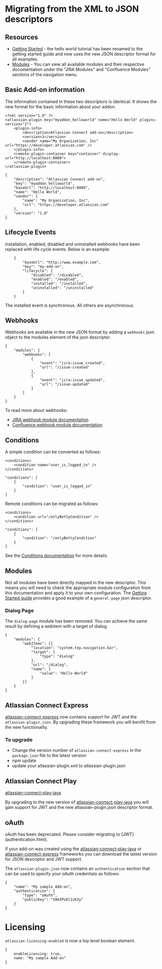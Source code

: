 # Migrating from the XML to JSON descriptors

## Resources
 * [Getting Started](getting-started.html) - the hello world tutorial has been renamed to the getting started guide and now uses the new JSON descriptor format for all examples.
 * [Modules](#modules) - You can view all available modules and their respective documentation under the "JIRA Modules" and "Confluence Modules" sections of the navigation menu.

## Basic Add-on information

The information contained in these two descriptors is identical. It shows the new format for the basic information about your addon.
```
<?xml version="1.0" ?>
<atlassian-plugin key="myaddon_helloworld" name="Hello World" plugins-version="2">
    <plugin-info>
        <description>Atlassian Connect add-on</description>
        <version>1</version>
        <vendor name="My Organization, Inc" url="https://developer.atlassian.com" />
    </plugin-info>
    <remote-plugin-container key="container" display-url="http://localhost:8000">
    </remote-plugin-container>
</atlassian-plugin>
```

```
{
    "description": "Atlassian Connect add-on",
    "key": "myaddon_helloworld",
    "baseUrl": "http://localhost:8000",
    "name": "Hello World",
    "vendor": {
        "name": "My Organization, Inc",
        "url": "https://developer.atlassian.com"
    },
    "version": "1.0"
}
```

## Lifecycle Events
installation, enabled, disabled and uninstalled webhooks have been replaced with life cycle events. Below is an example:

```
    {
        "baseUrl": "http://www.example.com",
        "key": "my-add-on",
        "lifecycle": {
            "disabled": "/disabled",
            "enabled": "/enabled",
            "installed": "/installed",
            "uninstalled": "/uninstalled"
        }
    }
```

The installed event is synchronous. All others are asynchronous.

## Webhooks

Webhooks are available in the new JSON format by adding a `webhooks` json object to the modules element of the json descriptor.

```
{
    "modules": {
        "webhooks": [
            {
                "event": "jira:issue_created",
                "url": "/issue-created"
            },
            {
                "event": "jira:issue_updated",
                "url": "/issue-updated"
            }
        ]
    }
}

```

To read more about webhooks:
 * [JIRA webhook module documentation](../modules/jira/webhooks.html)
 * [Confluence webhook module documentation](../modules/confluence/webhooks.html)

## Conditions

A simple condition can be converted as follows:
```
<conditions>
    <condition name="user_is_logged_in" />
</conditions>
```

```
"conditions": [
    {
        "condition": "user_is_logged_in"
    }
]
```

Remote conditions can be migrated as follows:
```
<conditions>
    <condition url="/onlyBettyCondition" />
</conditions>
```

```
"conditions": [
    {
        "condition": "/onlyBettyCondition"
    }
]
```

See the [Conditions documentation](conditions.html) for more details.


## Modules
Not all modules have been directly mapped in the new descriptor. This means you will need to check the appropriate module configuration from this documentation and apply it to your own configuration.
The [Getting Started guide](getting-started.html) provides a good example of a `general-page` json descriptor.

### Dialog Page
The `dialog-page` module has been removed. You can achieve the same result by defining a webitem with a target of dialog.

```
{
    "modules": {
        "webItems": [{
            "location": "system.top.navigation.bar",
            "target": {
                "type": "dialog"
            },
            "url": "/dialog",
            "name": {
                "value": "Hello World"
            }
        }]
    }
}
```

## Atlassian Connect Express

[atlassian-connect-express](https://bitbucket.org/atlassian/atlassian-connect-express) now contains support for JWT and the `atlassian-plugin.json`. By upgrading these framework you will benifit from the new functionality.
### To upgrade

 * Change the version number of `atlassian-connect-express` in the `package.json` file to the latest version
 * npm update
 * update your atlassian-plugin.xml to atlassian-plugin.json


## Atlassian Connect Play
[atlassian-connect-play-java](https://bitbucket.org/atlassian/atlassian-connect-play-java)

By upgrading to the new version of [atlassian-connect-play-java](https://bitbucket.org/atlassian/atlassian-connect-play-java) you will gain support for JWT and the new atlassian-plugin.json descriptor format.

## oAuth
<div class="aui-message warning shadowed information-macro">
    oAuth has been deprecated. Please consider migrating to [JWT](authentication.html).
</div>

If your add-on was created using the [atlassian-connect-play-java](https://bitbucket.org/atlassian/atlassian-connect-play-java) or [atlassian-connect-express](https://bitbucket.org/atlassian/atlassian-connect-express) frameworks you can download the latest version for JSON descriptor and JWT support.

The `atlassian-plugin.json` now contains an `authentication` section that can be used to specify your oAuth credentials as follows:

```
{
    "name": "My sample Add-on",
    "authentication": {
        "type": "oAuth",
        "publicKey": "S0m3Publ1cK3y"
    }
}
```


# Licensing
`atlassian-licensing-enabled` is now a top level boolean element.

```
{
    enableLicensing: true,
    name: "My sample Add-on"
}
```
